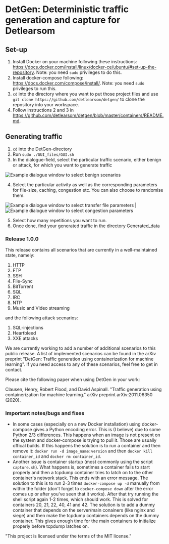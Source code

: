 # DetGen: Deterministic traffic generation and capture for Detlearsom


## Set-up

1. Install Docker on your machine following these instructions:
   https://docs.docker.com/install/linux/docker-ce/ubuntu/#set-up-the-repository. Note:
   you need `sudo` privileges to do this.
2. Install docker-compose following:
   https://docs.docker.com/compose/install/. Note: you need `sudo`
   privileges to run this.
3. `cd` into the directory where you want to put those project files
   and use `git clone https://github.com/detlearsom/detgen/` to clone
   the repository into your workspace.
4. Follow instructions 2 and 3 in
   https://github.com/detlearsom/detgen/blob/master/containers/README.md.

## Generating traffic 

1. `cd` into the DetGen-directory
2. Run `sudo ./GUI_files/GUI.sh`
3. In the dialogue-field, select the particular traffic scenario, either benign or attack, for which you want to generate traffic 

![Example dialogue window to select benign scenarios](https://github.com/detlearsom/detgen-working/blob/master/docs/images/Dialogue1.png)

4. Select the particular activity as well as the corresponding parameters for file-size, caching, congestion etc. You can also choose to randomise them.

![Example dialogue window to select transfer file parameters](https://github.com/detlearsom/detgen-working/blob/master/docs/images/Dialogue2.png)
  |  ![Example dialogue window to select congestion parameters](https://github.com/detlearsom/detgen-working/blob/master/docs/images/Dialogue3.png)


5. Select how many repetitions you want to run.
6. Once done, find your generated traffic in the directory Generated_data


### Release 1.0.0
This release contains all scenarios that are currently in a well-maintained state, namely:

1. HTTP
2. FTP
3. SSH
4. File-Sync
5. BitTorrent
6. SQL
7. IRC
8. NTP
9. Music and Video streaming


and the following attack scenarios:

1. SQL-injections
2. Heartbleed
3. XXE attacks

We are currently working to add a number of additional scenarios to this public release. A list of implemented scenarios can be found in the arXiv preprint "DetGen: Traffic generation using containerization for machine learning". If you need access to any of these scenarios, feel free to get in contact.

Please cite the following paper when using DetGen in your work:

Clausen, Henry, Robert Flood, and David Aspinall. "Traffic generation using containerization for machine learning." arXiv preprint arXiv:2011.06350 (2020).





### Important notes/bugs and fixes
* In some cases (especially on a new Docker installation) using docker-compose gives a Python encoding error. This is (I believe) due to some Python 2/3 differences. This happens when an image is not present on the system and docker-compose is trying to pull it. Those are usually offical builds. If this happens the solution is to run a container and then remove it: `docker run -d image_name:version` and then `docker kill container_id` and `docker rm container_id`.
* Another issue is container startup (most commonly using the script `capture.sh`). What happens is, sometimes a container fails to start properly and then a tcpdump container tries to latch on to the other container's network stack. This ends with an error message. The solution to this is to run 2-3 times `docker-compose up -d` manually from within the folder (don't forget to `docker-compose down` after the error comes up or after you've seen that it works). After that try running the shell script again 1-2 times, which should work. This is solved for containers 20, 21, 22, 40, 41 and 42. The solution is to add a dummy container that depends on the server/main conainers (like nginx and siege) and then make the tcpdump containers depends on the dummy container. This gives enough time for the main containers to initialize properly before tcpdump latches on.


"This project is licensed under the terms of the MIT license."

